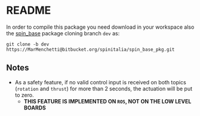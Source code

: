 # README

In order to compile this package you need download in your workspace also the [spin_base](https://bitbucket.org/spinitalia/spin_base_pkg/src/dev/) package cloning branch `dev` as:

````{bash}
git clone -b dev https://MarMenchetti@bitbucket.org/spinitalia/spin_base_pkg.git
````

## Notes

- As a safety feature, if no valid control input is received on both topics (`rotation` and `thrust`) for more than 2 seconds, the actuation will be put to zero.
    - **THIS FEATURE IS IMPLEMENTED ON `ROS`, NOT ON THE LOW LEVEL BOARDS**
